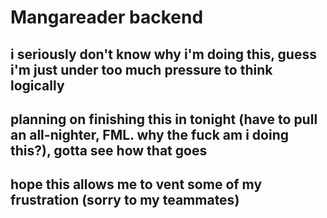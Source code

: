 # Mangareader backend
## i seriously don't know why i'm doing this, guess i'm just under too much pressure to think logically
## planning on finishing this in tonight (have to pull an all-nighter, FML. why the fuck am i doing this?), gotta see how that goes
## hope this allows me to vent some of my frustration (sorry to my teammates)
